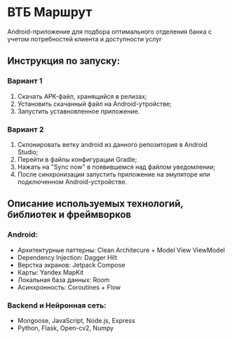 # ВТБ Маршрут
Android-приложение для подбора оптимального отделения банка с учетом потребностей клиента и доступности услуг

## Инструкция по запуску:
### Вариант 1
1. Скачать APK-файл, хранящийся в релизах;
2. Установить скачанный файл на Android-утройстве;
3. Запустить уставновленное приложение.

### Вариант 2
1. Склонировать ветку android из данного репозитория в Android Studio;
2. Перейти в файлы конфигурации Gradle;
3. Нажать на "Sync now" в появившемся над файлом уведомлении;
4. После синхронизации запустить приложение на эмуляторе или подключенном Android-устройстве.

## Описание используемых технологий, библиотек и фреймворков
### Android:
* Архитектурные паттерны: Clean Architecure + Model View ViewModel
* Dependency Injection: Dagger Hilt
* Верстка экранов: Jetpack Compose
* Карты: Yandex MapKit
* Локальная база данных: Room
* Асинхронность: Coroutines + Flow

### Backend и Нейронная сеть:
* Mongoose, JavaScript, Node.js, Express
* Python, Flask, Open-cv2, Numpy
